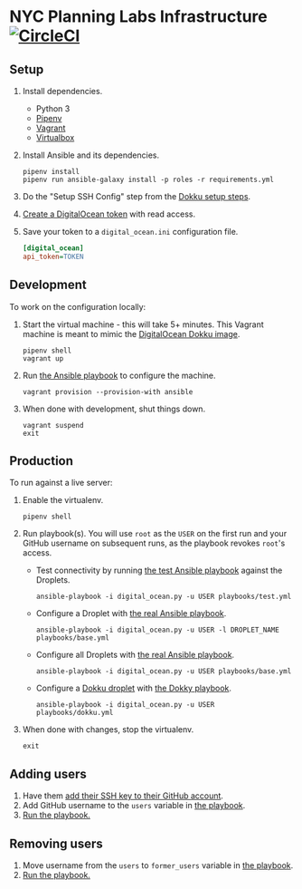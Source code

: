 # NYC Planning Labs Infrastructure [![CircleCI](https://circleci.com/gh/NYCPlanning/labs-infrastructure.svg?style=svg)](https://circleci.com/gh/NYCPlanning/labs-infrastructure)

## Setup

1. Install dependencies.
    * Python 3
    * [Pipenv](https://docs.pipenv.org)
    * [Vagrant](https://www.vagrantup.com/)
    * [Virtualbox](https://www.virtualbox.org/)
1. Install Ansible and its dependencies.

    ```shell
    pipenv install
    pipenv run ansible-galaxy install -p roles -r requirements.yml
    ```

1. Do the "Setup SSH Config" step from the [Dokku setup steps](http://dokku.viewdocs.io/dokku/getting-started/install/vagrant/).
1. [Create a DigitalOcean token](https://www.digitalocean.com/docs/api/create-personal-access-token/) with read access.
1. Save your token to a `digital_ocean.ini` configuration file.

    ```ini
    [digital_ocean]
    api_token=TOKEN
    ```

## Development

To work on the configuration locally:

1. Start the virtual machine - this will take 5+ minutes. This Vagrant machine is meant to mimic the [DigitalOcean Dokku image](https://www.digitalocean.com/products/one-click-apps/dokku/).

    ```shell
    pipenv shell
    vagrant up
    ```

1. Run [the Ansible playbook](playbooks/base.yml) to configure the machine.

    ```shell
    vagrant provision --provision-with ansible
    ```

1. When done with development, shut things down.

    ```shell
    vagrant suspend
    exit
    ```

## Production

To run against a live server:

1. Enable the virtualenv.

    ```shell
    pipenv shell
    ```

1. Run playbook(s). You will use `root` as the `USER` on the first run and your GitHub username on subsequent runs, as the playbook revokes `root`'s access.
    * Test connectivity by running [the test Ansible playbook](playbooks/test.yml) against the Droplets.

        ```shell
        ansible-playbook -i digital_ocean.py -u USER playbooks/test.yml
        ```

    * Configure a Droplet with [the real Ansible playbook](playbooks/base.yml).

        ```shell
        ansible-playbook -i digital_ocean.py -u USER -l DROPLET_NAME playbooks/base.yml
        ```

    * Configure all Droplets with [the real Ansible playbook](playbooks/base.yml).

        ```shell
        ansible-playbook -i digital_ocean.py -u USER playbooks/base.yml
        ```

    * Configure a [Dokku droplet](http://dokku.viewdocs.io/dokku/getting-started/install/digitalocean/) with [the Dokky playbook](playbooks/dokku.yml).

        ```shell
        ansible-playbook -i digital_ocean.py -u USER playbooks/dokku.yml
        ```

1. When done with changes, stop the virtualenv.

    ```shell
    exit
    ```

## Adding users

1. Have them [add their SSH key to their GitHub account](https://help.github.com/articles/adding-a-new-ssh-key-to-your-github-account/).
1. Add GitHub username to the `users` variable in [the playbook](playbooks/base.yml).
1. [Run the playbook.](#production)

## Removing users

1. Move username from the `users` to `former_users` variable in [the playbook](playbooks/base.yml).
1. [Run the playbook.](#production)
